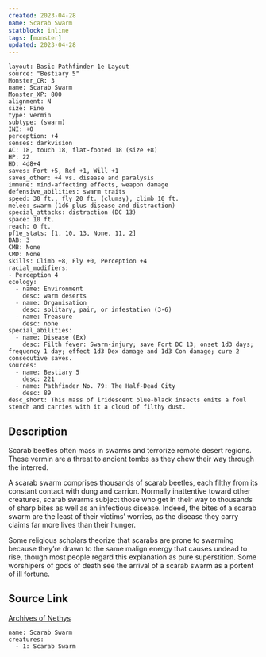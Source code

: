 ```yaml
---
created: 2023-04-28
name: Scarab Swarm
statblock: inline
tags: [monster]
updated: 2023-04-28
---
```

```statblock
layout: Basic Pathfinder 1e Layout
source: "Bestiary 5"
Monster_CR: 3
name: Scarab Swarm
Monster_XP: 800
alignment: N
size: Fine
type: vermin
subtype: (swarm)
INI: +0
perception: +4
senses: darkvision
AC: 18, touch 18, flat-footed 18 (size +8)
HP: 22
HD: 4d8+4
saves: Fort +5, Ref +1, Will +1
saves_other: +4 vs. disease and paralysis
immune: mind-affecting effects, weapon damage
defensive_abilities: swarm traits
speed: 30 ft., fly 20 ft. (clumsy), climb 10 ft.
melee: swarm (1d6 plus disease and distraction)
special_attacks: distraction (DC 13)
space: 10 ft.
reach: 0 ft.
pf1e_stats: [1, 10, 13, None, 11, 2]
BAB: 3
CMB: None
CMD: None
skills: Climb +8, Fly +0, Perception +4
racial_modifiers:
- Perception 4
ecology:
  - name: Environment
    desc: warm deserts
  - name: Organisation
    desc: solitary, pair, or infestation (3-6)
  - name: Treasure
    desc: none
special_abilities:
  - name: Disease (Ex)
    desc: Filth fever: Swarm-injury; save Fort DC 13; onset 1d3 days; frequency 1 day; effect 1d3 Dex damage and 1d3 Con damage; cure 2 consecutive saves.
sources:
  - name: Bestiary 5
    desc: 221
  - name: Pathfinder No. 79: The Half-Dead City
    desc: 89
desc_short: This mass of iridescent blue-black insects emits a foul stench and carries with it a cloud of filthy dust.
```
## Description
Scarab beetles often mass in swarms and terrorize remote desert regions. These vermin are a threat to ancient tombs as they chew their way through the interred.

 A scarab swarm comprises thousands of scarab beetles, each filthy from its constant contact with dung and carrion. Normally inattentive toward other creatures, scarab swarms subject those who get in their way to thousands of sharp bites as well as an infectious disease. Indeed, the bites of a scarab swarm are the least of their victims’ worries, as the disease they carry claims far more lives than their hunger.

 Some religious scholars theorize that scarabs are prone to swarming because they’re drawn to the same malign energy that causes undead to rise, though most people regard this explanation as pure superstition. Some worshipers of gods of death see the arrival of a scarab swarm as a portent of ill fortune.
## Source Link
[Archives of Nethys](https://aonprd.com/MonsterDisplay.aspx?ItemName=Scarab%20Swarm)
```encounter-table
name: Scarab Swarm
creatures:
  - 1: Scarab Swarm
```
